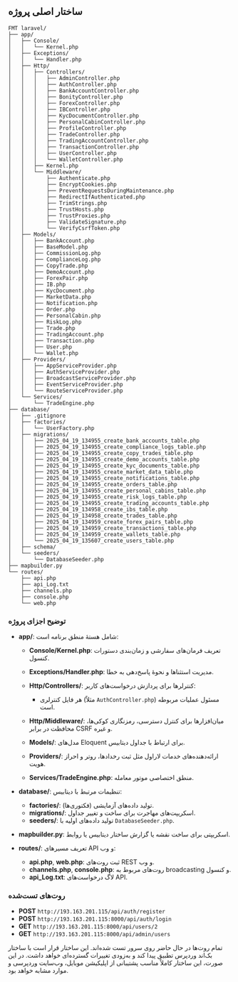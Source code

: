 ## ساختار اصلی پروژه

```
FMT laravel/
├── app/
│   ├── Console/
│   │   └── Kernel.php
│   ├── Exceptions/
│   │   └── Handler.php
│   ├── Http/
│   │   ├── Controllers/
│   │   │   ├── AdminController.php
│   │   │   ├── AuthController.php
│   │   │   ├── BankAccountController.php
│   │   │   ├── BonityController.php
│   │   │   ├── ForexController.php
│   │   │   ├── IBController.php
│   │   │   ├── KycDocumentController.php
│   │   │   ├── PersonalCabinController.php
│   │   │   ├── ProfileController.php
│   │   │   ├── TradeController.php
│   │   │   ├── TradingAccountController.php
│   │   │   ├── TransactionController.php
│   │   │   ├── UserController.php
│   │   │   └── WalletController.php
│   │   ├── Kernel.php
│   │   └── Middleware/
│   │       ├── Authenticate.php
│   │       ├── EncryptCookies.php
│   │       ├── PreventRequestsDuringMaintenance.php
│   │       ├── RedirectIfAuthenticated.php
│   │       ├── TrimStrings.php
│   │       ├── TrustHosts.php
│   │       ├── TrustProxies.php
│   │       ├── ValidateSignature.php
│   │       └── VerifyCsrfToken.php
│   ├── Models/
│   │   ├── BankAccount.php
│   │   ├── BaseModel.php
│   │   ├── CommissionLog.php
│   │   ├── ComplianceLog.php
│   │   ├── CopyTrade.php
│   │   ├── DemoAccount.php
│   │   ├── ForexPair.php
│   │   ├── IB.php
│   │   ├── KycDocument.php
│   │   ├── MarketData.php
│   │   ├── Notification.php
│   │   ├── Order.php
│   │   ├── PersonalCabin.php
│   │   ├── RiskLog.php
│   │   ├── Trade.php
│   │   ├── TradingAccount.php
│   │   ├── Transaction.php
│   │   ├── User.php
│   │   └── Wallet.php
│   ├── Providers/
│   │   ├── AppServiceProvider.php
│   │   ├── AuthServiceProvider.php
│   │   ├── BroadcastServiceProvider.php
│   │   ├── EventServiceProvider.php
│   │   └── RouteServiceProvider.php
│   └── Services/
│       └── TradeEngine.php
├── database/
│   ├── .gitignore
│   ├── factories/
│   │   └── UserFactory.php
│   ├── migrations/
│   │   ├── 2025_04_19_134955_create_bank_accounts_table.php
│   │   ├── 2025_04_19_134955_create_compliance_logs_table.php
│   │   ├── 2025_04_19_134955_create_copy_trades_table.php
│   │   ├── 2025_04_19_134955_create_demo_accounts_table.php
│   │   ├── 2025_04_19_134955_create_kyc_documents_table.php
│   │   ├── 2025_04_19_134955_create_market_data_table.php
│   │   ├── 2025_04_19_134955_create_notifications_table.php
│   │   ├── 2025_04_19_134955_create_orders_table.php
│   │   ├── 2025_04_19_134955_create_personal_cabins_table.php
│   │   ├── 2025_04_19_134955_create_risk_logs_table.php
│   │   ├── 2025_04_19_134955_create_trading_accounts_table.php
│   │   ├── 2025_04_19_134958_create_ibs_table.php
│   │   ├── 2025_04_19_134958_create_trades_table.php
│   │   ├── 2025_04_19_134959_create_forex_pairs_table.php
│   │   ├── 2025_04_19_134959_create_transactions_table.php
│   │   ├── 2025_04_19_134959_create_wallets_table.php
│   │   └── 2025_04_19_135607_create_users_table.php
│   ├── schema/
│   └── seeders/
│       └── DatabaseSeeder.php
├── mapbuilder.py
└── routes/
    ├── api.php
    ├── api_Log.txt
    ├── channels.php
    ├── console.php
    └── web.php
```

### توضیح اجزای پروژه

* **app/**: شامل هستهٔ منطق برنامه است:

  * **Console/Kernel.php**: تعریف فرمان‌های سفارشی و زمان‌بندی دستورات کنسول.
  * **Exceptions/Handler.php**: مدیریت استثناها و نحوهٔ پاسخ‌دهی به خطا.
  * **Http/Controllers/**: کنترلرها برای پردازش درخواست‌های کاربر:

    * هر فایل کنترلری (مثلاً `AuthController.php`) مسئول عملیات مربوطه است.
  * **Http/Middleware/**: میان‌افزارها برای کنترل دسترسی، رمزنگاری کوکی‌ها، محافظت در برابر CSRF و غیره.
  * **Models/**: مدل‌های Eloquent برای ارتباط با جداول دیتابیس.
  * **Providers/**: ارائه‌دهنده‌های خدمات لاراول مثل ثبت رخدادها، روتر و احراز هویت.
  * **Services/TradeEngine.php**: منطق اختصاصی موتور معامله.

* **database/**: تنظیمات مرتبط با دیتابیس:

  * **factories/**: تولید داده‌های آزمایشی (فکتوری‌ها).
  * **migrations/**: اسکریپت‌های مهاجرت برای ساخت و تغییر جداول.
  * **seeders/**: تولید داده‌های اولیه با `DatabaseSeeder.php`.

* **mapbuilder.py**: اسکریپتی برای ساخت نقشه یا گزارش ساختار دیتابیس یا روابط.

* **routes/**: تعریف مسیرهای API و وب:

  * **api.php**, **web.php**: ثبت روت‌های REST و وب.
  * **channels.php**, **console.php**: روت‌های مربوط به broadcasting و کنسول.
  * **api\_Log.txt**: لاگ درخواست‌های API.

### روت‌های تست‌شده

* **POST** `http://193.163.201.115/api/auth/register`
* **POST** `http://193.163.201.115:8000/api/auth/login`
* **GET** `http://193.163.201.115:8000/api/users/2`
* **GET** `http://193.163.201.115:8000/api/admin/users`

تمام روت‌ها در حال حاضر روی سرور تست شده‌اند. این ساختار قرار است با ساختار بک‌اند وردپرس تطبیق پیدا کند و به‌زودی تغییرات گسترده‌ای خواهد داشت. در این صورت، این ساختار کاملاً مناسب پشتیبانی از اپلیکیشن موبایل، وب‌سایت وردپرسی و موارد مشابه خواهد بود.
